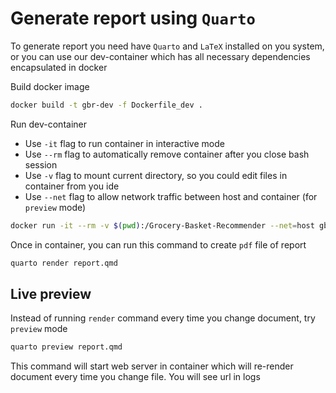 # Generate report using `Quarto`

To generate report you need have `Quarto` and `LaTeX` installed on you system, or you can use our dev-container which
has all necessary dependencies encapsulated in docker

Build docker image

```bash
docker build -t gbr-dev -f Dockerfile_dev .
```

Run dev-container

- Use `-it` flag to run container in interactive mode
- Use `--rm` flag to automatically remove container after you close bash session
- Use `-v` flag to mount current directory, so you could edit files in container from you ide
- Use `--net` flag to allow network traffic between host and container (for `preview` mode)

```bash
docker run -it --rm -v $(pwd):/Grocery-Basket-Recommender --net=host gbr-dev
```

Once in container, you can run this command to create `pdf` file of report

```bash
quarto render report.qmd
```

## Live preview

Instead of running `render` command every time you change document, try `preview` mode

```bash
quarto preview report.qmd
```

This command will start web server in container which will re-render document every time you change file.
You will see url in logs
